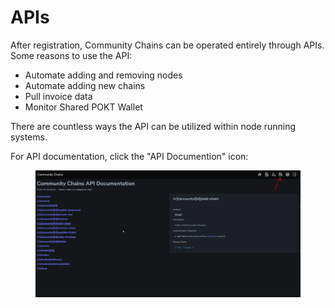 # APIs

After registration, Community Chains can be operated entirely through APIs. Some reasons to use the API:

* Automate adding and removing nodes
* Automate adding new chains
* Pull invoice data
* Monitor Shared POKT Wallet

There are countless ways the API can be utilized within node running systems.

For API documentation, click the "API Documention" icon:

<figure><img src="../.gitbook/assets/image (62).png" alt=""><figcaption></figcaption></figure>
